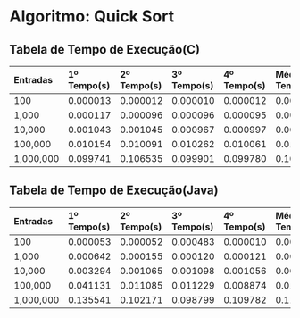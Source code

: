 # Algoritmo: Quick Sort
## Tabela de Tempo de Execução(C)
| Entradas | 1º Tempo(s) | 2º Tempo(s) | 3º Tempo(s) | 4º Tempo(s) | Média de Tempo(s) |
|:---------|:------------|:------------|:------------|:------------|:------------------|
| 100 | 0.000013 | 0.000012 | 0.000010 | 0.000012 | 0.00001175 |
| 1,000 | 0.000117 | 0.000096 | 0.000096 | 0.000095 | 0.000101 |
| 10,000 | 0.001043 | 0.001045 | 0.000967 | 0.000997 | 0.001013 |
| 100,000 | 0.010154 | 0.010091 | 0.010262 | 0.010061 | 0.010142 |
| 1,000,000 | 0.099741 | 0.106535 | 0.099901 | 0.099780 | 0.10148925 |

## Tabela de Tempo de Execução(Java)
| Entradas | 1º Tempo(s) | 2º Tempo(s) | 3º Tempo(s) | 4º Tempo(s) | Média de Tempo(s) |
|:---------|:------------|:------------|:------------|:------------|:------------------|
| 100 | 0.000053 | 0.000052 | 0.000483 | 0.000010 | 0.0001495 |
| 1,000 | 0.000642 | 0.000155 | 0.000120 | 0.000121 | 0.0002595 |
| 10,000 | 0.003294 | 0.001065 | 0.001098 | 0.001056 | 0.00162825 |
| 100,000 | 0.041131 | 0.011085 | 0.011229 | 0.008874 | 0.01807975 |
| 1,000,000 | 0.135541 | 0.102171 | 0.098799 | 0.109782 | 0.11157325 |
